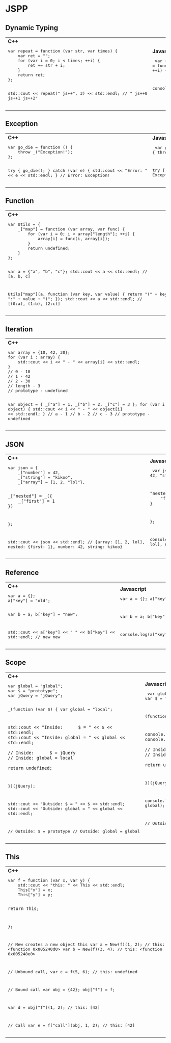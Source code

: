
JSPP
=====

Dynamic Typing
--------
<table><tr><td><strong>C++</strong><pre>
var repeat = function (var str, var times) {
    var ret = "";
    for (var i = 0; i < times; ++i) {
        ret += str + i;
    }
    return ret;
};

std::cout << repeat(" js++", 3) << std::endl;
// " js++0 js++1 js++2"
</pre></td><td><strong>Javascript</strong><pre>
var repeat = function (str, times) {
    var ret = "";
    for (var i = 0; i < times; ++i) {
        ret += str + i;
    }
    return ret;
};

console.log(repeat(" js++", 3));
// " js++0 js++1 js++2"
</pre></td></tr></table>



Exception
--------
<table><tr><td><strong>C++</strong><pre>
var go_die = function () {
    throw _("Exception!");
};

try {
    go_die();
} catch (var e) {
    std::cout << "Error: " << e << std::endl;
}
// Error: Exception!
</pre></td><td><strong>Javascript</strong><pre>
var go_die = function () {
    throw "Exception!";
};

try {
    go_die();
} catch (e) {
    console.log("Error:", e);
}
// Error: Exception!
</pre></td></tr></table>



Function
--------
<table><tr><td><strong>C++</strong><pre>
var Utils = {
    _["map"] = function (var array, var func) {
        for (var i = 0; i < array["length"]; ++i) {
            array[i] = func(i, array[i]);
        }
		return undefined;
    }
};

var a = {"a", "b", "c"};
std::cout << a << std::endl;
// [a, b, c]

Utils["map"](a, function (var key, var value) {
    return "(" + key + ":" + value + ")";
});
std::cout << a << std::endl;
// [(0:a), (1:b), (2:c)]
</pre></td><td><strong>Javascript</strong><pre>
var Utils = {
    "map": function (array, func) {
        for (var i = 0; i < array["length"]; ++i) {
            array[i] = func(i, array[i]);
        }
    }
};

var a = ["a", "b", "c"];
console.log(a);
// [a, b, c]

Utils["map"](a, function (key, value) {
    return "(" + key + ":" + value + ")";
});
console.log(a);
// [(0:a), (1:b), (2:c)]
</pre></td></tr></table>



Iteration
--------
<table><tr><td><strong>C++</strong><pre>
var array = {10, 42, 30};
for (var i : array) {
    std::cout << i << " - " << array[i] << std::endl;
}
// 0 - 10
// 1 - 42
// 2 - 30
// length - 3
// prototype - undefined

var object = {
    _["a"] = 1,
    _["b"] = 2,
    _["c"] = 3
};
for (var i : object) {
    std::cout << i << " - " << object[i] << std::endl;
}
// a - 1
// b - 2
// c - 3
// prototype - undefined
</pre></td><td><strong>Javascript</strong><pre>
var array = [10, 42, 30];
for (var i in array) {
    console.log(i, array[i]);
}
// 0 - 10
// 1 - 42
// 2 - 30



var object = {
    "a": 1,
    "b": 2,
    "c": 3
};
for (var i in object) {
    console.log(i, object[i]);
}
// a - 1
// b - 2
// c - 3


</pre></td></tr></table>



JSON
--------
<table><tr><td><strong>C++</strong><pre>
var json = {
    _["number"] = 42,
    _["string"] = "kikoo",
    _["array"] = {1, 2, "lol"},

	_["nested"] = _({
        _["first"] = 1
	})
};

std::cout << json << std::endl;
// {array: [1, 2, lol], nested: {first: 1}, number: 42, string: kikoo}
</pre></td><td><strong>Javascript</strong><pre>
var json = {
    "number": 42,
    "string": "kikoo",
    "array": [1, 2, "lol"],

	"nested": {
        "first": 1
	}
};

console.log(json);
// {number: 42, string: 'kikoo', array: [1, 2, lol], nested: {first: 1}}
</pre></td></tr></table>



Reference
--------
<table><tr><td><strong>C++</strong><pre>
var a = {};
a["key"] = "old";

var b = a;
b["key"] = "new";

std::cout << a["key"] << " " << b["key"] << std::endl;
// new new 
</pre></td><td><strong>Javascript</strong><pre>
var a = {};
a["key"] = "old";

var b = a;
b["key"] = "new";

console.log(a["key"], b["key"]);
// new new 
</pre></td></tr></table>



Scope
--------
<table><tr><td><strong>C++</strong><pre>
var global = "global";
var $ = "prototype";
var jQuery = "jQuery";

_(function (var $) {
	var global = "local";

	std::cout << "Inside:      $ = " << $ << std::endl;
	std::cout << "Inside: global = " << global << std::endl;

	// Inside:      $ = jQuery
	// Inside: global = local

	return undefined;
})(jQuery);

std::cout << "Outside:      $ = " << $ << std::endl;
std::cout << "Outside: global = " << global << std::endl;

// Outside:      $ = prototype
// Outside: global = global
</pre></td><td><strong>Javascript</strong><pre>
var global = "global";
var $ = "prototype";
var jQuery = "jQuery";

(function ($) {
	var global = "local";

	console.log("Inside:      $ = ", $);
	console.log("Inside: global = ", global);

	// Inside:      $ = jQuery
	// Inside: global = local

	return undefined;
})(jQuery);

console.log("Outside:      $ = ", $);
console.log("Outside: global = ", global);

// Outside:      $ = prototype
// Outside: global = global
</pre></td></tr></table>



This
--------
<table><tr><td><strong>C++</strong><pre>
var f = function (var x, var y) {
    std::cout << "this: " << This << std::endl;
    This["x"] = x;
    This["y"] = y;

    return This;
};

// New creates a new object this
var a = New(f)(1, 2); // this: <function 0x005240d0>
var b = New(f)(3, 4); // this: <function 0x005248e0>

// Unbound call, 
var c = f(5, 6); // this: undefined

// Bound call
var obj = {42};
obj["f"] = f;

var d = obj["f"](1, 2); // this: [42]

// Call
var e = f["call"](obj, 1, 2); // this: [42]
</pre></td><td><strong>Javascript</strong><pre>
var f = function (x, y) {
    console.log("this:", this);
    this["x"] = x;
    this["y"] = y;
};

// New creates a new object this
var a = new f(1, 2); // this: <object 0x005240d0>
var b = new f(3, 4); // this: <object 0x005248e0>

// Unbound call, 
var c = f(5, 6); // this: global object

// Bound call
var obj = [42];
obj["f"] = f;

var d = obj["f"](1, 2); // this: [42]

// Call
var e = f["call"](obj, 1, 2); // this: [42]
</pre></td></tr></table>

